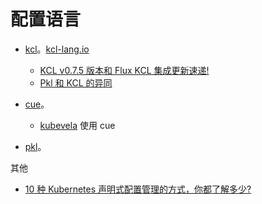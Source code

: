 # 配置语言


* [kcl](https://github.com/kcl-lang/kcl)。[kcl-lang.io](https://www.kcl-lang.io/zh-CN/)

  * [KCL v0.7.5 版本和 Flux KCL 集成更新速递!](https://mp.weixin.qq.com/s/NTfwJaD6I7T-rMNbebRg_w)
  * [Pkl 和 KCL 的异同](https://mp.weixin.qq.com/s/q3BfP-HycBYVUCc5rj-Z0w)
* [cue](https://github.com/cue-lang/cue)。

  * [kubevela](https://kubevela.io/zh/) 使用 cue
* [pkl](https://github.com/apple/pkl)。

其他

* [10 种 Kubernetes 声明式配置管理的方式，你都了解多少?](https://mp.weixin.qq.com/s/nLKoyIntDhlcyFpQVZQO3w)
